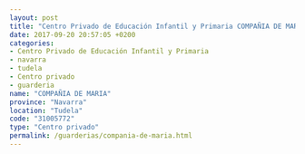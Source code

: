```yaml
---
layout: post
title: "Centro Privado de Educación Infantil y Primaria COMPAÑIA DE MARIA"
date: 2017-09-20 20:57:05 +0200
categories:
- Centro Privado de Educación Infantil y Primaria
- navarra
- tudela
- Centro privado
- guarderia
name: "COMPAÑIA DE MARIA"
province: "Navarra"
location: "Tudela"
code: "31005772"
type: "Centro privado"
permalink: /guarderias/compania-de-maria.html
---
```

